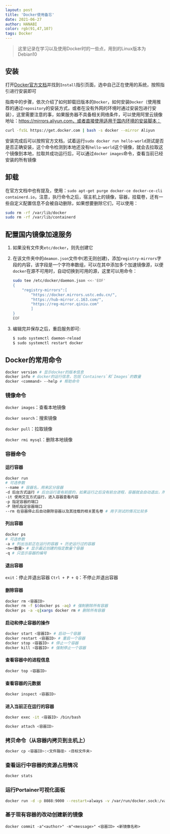 ```yaml
---
layout: post
title: 'Docker使用备忘'
date: 2021-06-27
author: HANABI
color: rgb(91,47,107)
tags: Docker
---
```


> 这里记录在学习以及使用Docker时的一些点，用到的Linux版本为Debian10

## 安装

打开[Docker官方文档](https://docs.docker.com)并找到`Install`指引页面，选中自己正在使用的系统，按照指引进行安装即可

指南中的步骤，依次介绍了如何卸载旧版本的`Docker`，如何安装`Docker`（使用推荐的通过`repository`的安装方式，或者在没有外网的环境时通过安装包进行安装），这里需要注意的事，如果服务器不具备相关网络条件，可以使用阿里云镜像地址：https://mirrors.aliyun.com，或者直接使用适用于国内环境的安装脚本：

```bash
curl -fsSL https://get.docker.com | bash -s docker --mirror Aliyun
```

安装完成后可以按照官方文档，试着运行`sudo docker run hello-world`测试是否是否正确安装，这个命令检测到本地还没有`hello-world`这个镜像，就会去拉取这个镜像到本地，拉取并成功运行后，可以通过`docker images`命令，查看当前已经安装的所有镜像

## 卸载

在官方文档中也有提及，使用：`sudo apt-get purge docker-ce docker-ce-cli containerd.io`，注意，执行命令之后，宿主机上的镜像，容器，挂载卷，还有一些自定义配置信息不会被自动删除，如果想要删除它们，可以使用：

```bash
sudo rm -rf /var/lib/docker
sudo rm -rf /var/lib/containerd
```

## 配置国内镜像加速服务

1. 如果没有文件夹`etc/docker`，则先创建它
2. 在该文件夹中的`deamon.json`文件中(若无则创建)，添加`registry-mirrors`字段的内容，该字段是一个字符串数组，可以在其中添加多个加速镜像源，以便`docker`在源不可用时，自动切换到可用的源，这里可以用命令：

    ```bash
    sudo tee /etc/docker/daemon.json <<-'EOF'
    {
        "registry-mirrors":[
            "https://docker.mirrors.ustc.edu.cn/",
            "https://hub-mirror.c.163.com/",
            "https://reg-mirror.qiniu.com"
            ]
    }
    EOF
    ```
3. 编辑完并保存之后，重启服务即可:
    ```bash
    $ sudo systemctl daemon-reload
    $ sudo systemctl restart docker
    ```

## Docker的常用命令

```bash
docker version # 显示docker的版本信息
docker info # docker的运行信息，包括`Containers`和`Images`的数量
docker <command> --help # 帮助命令
```

### 镜像命令

`docker images`：查看本地镜像

`docker search`：搜索镜像

`docker pull`：拉取镜像

`docker rmi mysql`：删除本地镜像


### 容器命令

#### 运行容器
```bash
docker run
# 可选参数
--name # 容器名，用来区分容器
-d 后台方式运行 # 后台运行是有前提的，如果运行之后没有前台进程，容器就会自动退出，所以需要使用一些阻塞挂起命令启动容器，或者使用交互方式运行后再不停止并退出容器
-it 使用交互方式运行，进入容器查看内容
-p 指定容器的端口
-P 随机指定容器端口
--rm 在容器停止后自动删除容器以及其挂载的相关匿名卷 # 用于测试的情况比较多
```

#### 列出容器
```bash
docker ps
# 可选参数
-a # 列出当前正在运行的容器 + 历史运行过的容器
-n=<数量> # 显示最近创建的指定数量个容器
-q # 只显示容器的编号
```

#### 退出容器
`exit`：停止并退出容器 
`Ctrl + P + Q`：不停止并退出容器

#### 删除容器

```bash
docker rm <容器ID>
docker rm -f $(docker ps -aq) # 强制删除所有容器
docker ps -a -q|xargs docker rm # 删除所有容器
```

#### 启动和停止容器的操作

```bash
docker start <容器ID> # 启动一个容器
docker restart <容器ID> # 重启一个容器
docker stop <容器ID> # 停止一个容器
docker kill <容器ID> # 强制停止一个容器
```

#### 查看容器中的进程信息

```bash
docker top <容器ID>
```

#### 查看容器的元数据

```bash
docker inspect <容器ID>
```

#### 进入当前正在运行的容器

```bash
docker exec -it <容器ID> /bin/bash
```

```bash
docker attach <容器ID>
```

### 拷贝命令（从容器内拷贝到主机上）

```bash
docker cp <容器ID>:<文件路径> <目标文件夹>
```

### 查看运行中容器的资源占用情况

```bash
docker stats
```

### 运行Portainer可视化面板

```bash
docker run -d -p 8088:9000 --restart=always -v /var/run/docker.sock:/var/run/docker.sock --privileged=true portainer/portainer
```

### 基于现有容器的改动创建新的镜像

```
docker commit -a"<author>" -m"<message>" <容器ID> <新镜像名称>
```